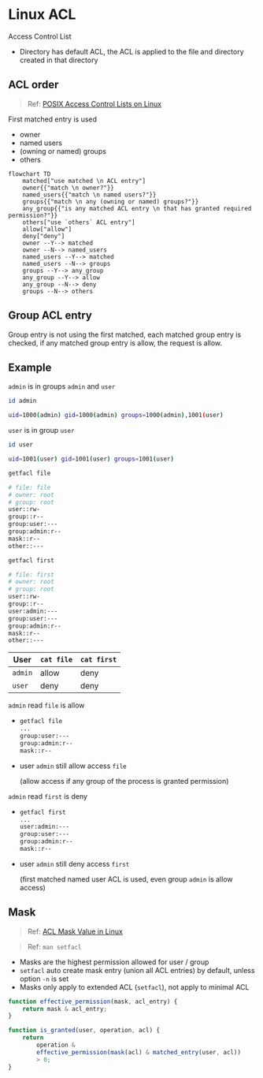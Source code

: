 # Linux ACL

Access Control List

- Directory has default ACL, the ACL is applied to the file and directory created in that directory

## ACL order

> Ref: [POSIX Access Control Lists on Linux](acl.pdf)

First matched entry is used

- owner
- named users
- (owning or named) groups
- others

```mermaid
flowchart TD
    matched["use matched \n ACL entry"]
    owner{{"match \n owner?"}}
    named_users{{"match \n named users?"}}
    groups{{"match \n any (owning or named) groups?"}}
    any_group{{"is any matched ACL entry \n that has granted required permission?"}}
    others["use `others` ACL entry"]
    allow["allow"]
    deny["deny"]
    owner --Y--> matched
    owner --N--> named_users
    named_users --Y--> matched
    named_users --N--> groups
    groups --Y--> any_group
    any_group --Y--> allow
    any_group --N--> deny
    groups --N--> others
```

## Group ACL entry

Group entry is not using the first matched, each matched group entry is checked, if any matched group entry is allow, the request is allow.

## Example

`admin` is in groups `admin` and `user`

```sh
id admin

uid=1000(admin) gid=1000(admin) groups=1000(admin),1001(user)
```

`user` is in group `user`

```sh
id user

uid=1001(user) gid=1001(user) groups=1001(user)
```

```sh
getfacl file

# file: file
# owner: root
# group: root
user::rw-
group::r--
group:user:---
group:admin:r--
mask::r--
other::---
```

```sh
getfacl first

# file: first
# owner: root
# group: root
user::rw-
group::r--
user:admin:---
group:user:---
group:admin:r--
mask::r--
other::---
```

| User | `cat file` | `cat first` |
|-|-|-|
| `admin` | allow | deny |
| `user` | deny | deny |

`admin` read `file` is allow

- ```sh
  getfacl file
  ...
  group:user:---
  group:admin:r--
  mask::r--
  ```

- user `admin` still allow access `file`
  
  (allow access if any group of the process is granted permission)

`admin` read `first` is deny

- ```sh
  getfacl first
  ...
  user:admin:---
  group:user:---
  group:admin:r--
  mask::r--
  ```

- user `admin` still deny access `first`

  (first matched named user ACL is used, even group `admin` is allow access)

## Mask

> Ref: [ACL Mask Value in Linux](https://linuxdatahub.com/masks-in-acl-linux-explained-with-examples-access-control-lists-mask/)

> Ref: `man setfacl`

- Masks are the highest permission allowed for user / group
- `setfacl` auto create mask entry (union all ACL entries) by default, unless option `-n` is set
- Masks only apply to extended ACL (`setfacl`), not apply to minimal ACL

```js
function effective_permission(mask, acl_entry) {
    return mask & acl_entry;
}

function is_granted(user, operation, acl) {
    return 
        operation & 
        effective_permission(mask(acl) & matched_entry(user, acl))
        > 0;
}
```

